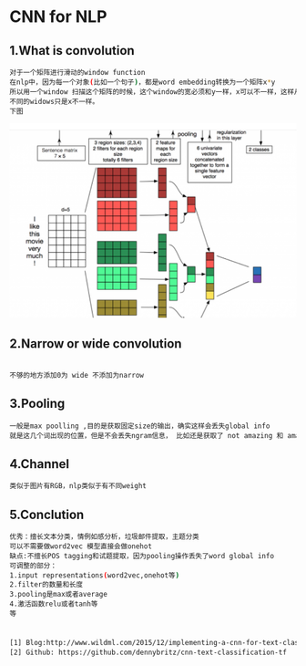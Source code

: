 CNN for NLP
===================

1.What is convolution
--------------------
```bash
对于一个矩阵进行滑动的window function
在nlp中，因为每一个对象(比如一个句子)，都是word embedding转换为一个矩阵x*y
所以用一个window 扫描这个矩阵的时候，这个window的宽必须和y一样，x可以不一样，这样从上往下扫描
不同的widows只是x不一样。
下图
```
![](https://github.com/ehamster/NLP/blob/master/images/TextCNN.png)


2.Narrow or wide convolution
--------------
```bash

不够的地方添加0为 wide 不添加为narrow
```

3.Pooling
---------------
```bash
一般是max poolling ,目的是获取固定size的输出，确实这样会丢失global info
就是这几个词出现的位置，但是不会丢失ngram信息， 比如还是获取了 not amazing 和 amazing not 的区别
```

4.Channel 
---------
```bash
类似于图片有RGB，nlp类似于有不同weight
```

5.Conclution
-----------
```bash
优秀：擅长文本分类，情例如感分析，垃圾邮件提取，主题分类
可以不需要做word2vec 模型直接会做onehot
缺点:不擅长POS tagging和试题提取，因为pooling操作丢失了word global info
可调整的部分：
1.input representations(word2vec,onehot等)
2.filter的数量和长度
3.pooling是max或者average
4.激活函数relu或者tanh等
等


[1] Blog:http://www.wildml.com/2015/12/implementing-a-cnn-for-text-classification-in-tensorflow/
[2] Github: https://github.com/dennybritz/cnn-text-classification-tf
```
